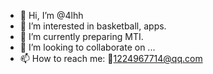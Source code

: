 - 👋 Hi, I’m @4lhh
- 👀 I’m interested in basketball, apps.
- 🌱 I’m currently preparing MTI.
- 💞️ I’m looking to collaborate on ...
- 📫 How to reach me:  📮1224967714@qq.com

<!---
4lhh/4lhh is a ✨ special ✨ repository because its `README.md` (this file) appears on your GitHub profile.
You can click the Preview link to take a look at your changes.
--->
